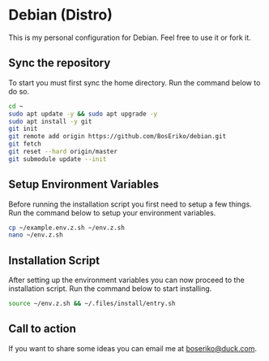 # Debian (Distro)
This is my personal configuration for Debian. Feel free to use it or fork it.

## Sync the repository
To start you must first sync the home directory. Run the command below to do so.
```sh
cd ~
sudo apt update -y && sudo apt upgrade -y
sudo apt install -y git
git init
git remote add origin https://github.com/BosEriko/debian.git
git fetch
git reset --hard origin/master
git submodule update --init
```

## Setup Environment Variables
Before running the installation script you first need to setup a few things. Run the command below to setup your environment variables.
```sh
cp ~/example.env.z.sh ~/env.z.sh
nano ~/env.z.sh
```

## Installation Script
After setting up the environment variables you can now proceed to the installation script. Run the command below to start installing.
```sh
source ~/env.z.sh && ~/.files/install/entry.sh
```

## Call to action
If you want to share some ideas you can email me at boseriko@duck.com.
